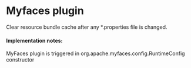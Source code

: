 Myfaces plugin
==================
Clear resource bundle cache after any *.properties file is changed.

#### Implementation notes:
MyFaces plugin is triggered in org.apache.myfaces.config.RuntimeConfig constructor